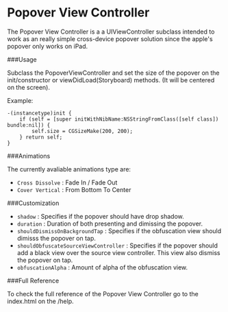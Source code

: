 # Popover View Controller

  The Popover View Controller is a a UIViewController subclass intended to work as an really simple cross-device popover solution since the apple's popover only works on iPad. 

###Usage

Subclass the PopoverViewController and set the size of the popover on the init/constructor or viewDidLoad(Storyboard) methods. (It will be centered on the screen). 

Example:
```
-(instancetype)init {
    if (self = [super initWithNibName:NSStringFromClass([self class]) bundle:nil]) {
        self.size = CGSizeMake(200, 200);
    } return self;
}
```

###Animations

The currently avaliable animations type are:
* `Cross Dissolve` : Fade In / Fade Out
* `Cover Vertical` : From Bottom To Center


###Customization

* `shadow` : Specifies if the popover should have drop shadow.
* `duration` : Duration of both presenting and dimissing the popover.
* `shouldDismissOnBackgroundTap` : Specifies if the obfuscation view should dimisss the popover on tap.
* `shouldObfuscateSourceViewController` : Specifies if the popover should add a black view over the source view controller. This view also dismiss the popover on tap.
* `obfuscationAlpha` : Amount of alpha of the obfuscation view.


###Full Reference

To check the full reference of the Popover View Controller go to the index.html on the /help.
